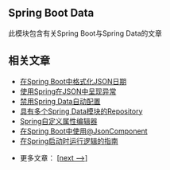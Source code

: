 ## Spring Boot Data

此模块包含有关Spring Boot与Spring Data的文章

## 相关文章

+ [在Spring Boot中格式化JSON日期](http://tu-yucheng.github.io/springboot/2023/05/11/spring-boot-formatting-json-dates.html)
+ [使用Spring在JSON中呈现异常](http://tu-yucheng.github.io/springboot/2023/05/11/spring-exceptions-json.html)
+ [禁用Spring Data自动配置](http://tu-yucheng.github.io/springboot/2023/05/11/spring-data-disable-auto-config.html)
+ [具有多个Spring Data模块的Repository](http://tu-yucheng.github.io/springboot/2023/05/11/spring-multiple-data-modules.html)
+ [Spring自定义属性编辑器](http://tu-yucheng.github.io/springboot/2023/05/11/spring-mvc-custom-property-editor.html)
+ [在Spring Boot中使用@JsonComponent](http://tu-yucheng.github.io/springboot/2023/05/11/spring-boot-jsoncomponent.html)
+ [在Spring启动时运行逻辑的指南](http://tu-yucheng.github.io/springboot/2023/05/11/running-setup-logic-on-startup-in-spring.html)

- 更多文章： [[next -->]](../spring-boot-data-2/README.md)